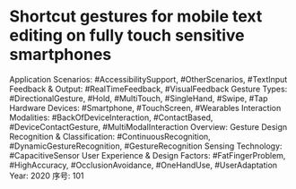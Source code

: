 # Shortcut gestures for mobile text editing on fully touch sensitive smartphones

Application Scenarios: #AccessibilitySupport, #OtherScenarios, #TextInput
Feedback & Output: #RealTimeFeedback, #VisualFeedback
Gesture Types: #DirectionalGesture, #Hold, #MultiTouch, #SingleHand, #Swipe, #Tap
Hardware Devices: #Smartphone, #TouchScreen, #Wearables
Interaction Modalities: #BackOfDeviceInteraction, #ContactBased, #DeviceContactGesture, #MultiModalInteraction
Overview: Gesture Design
Recognition & Classification: #ContinuousRecognition, #DynamicGestureRecognition, #GestureRecognition
Sensing Technology: #CapacitiveSensor
User Experience & Design Factors: #FatFingerProblem, #HighAccuracy, #OcclusionAvoidance, #OneHandUse, #UserAdaptation
Year: 2020
序号: 101